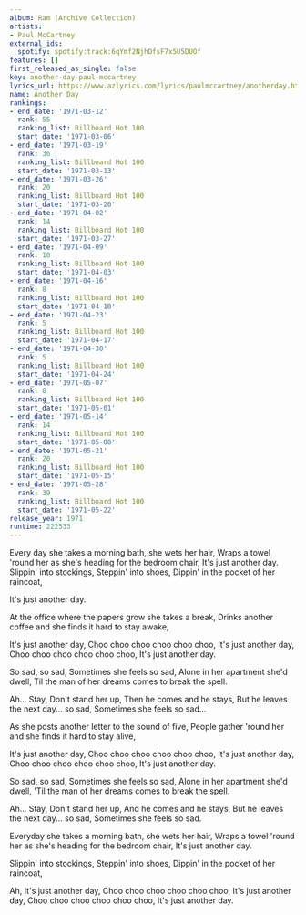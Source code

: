 ```yaml
---
album: Ram (Archive Collection)
artists:
- Paul McCartney
external_ids:
  spotify: spotify:track:6qYmf2NjhDfsF7x5U5DUOf
features: []
first_released_as_single: false
key: another-day-paul-mccartney
lyrics_url: https://www.azlyrics.com/lyrics/paulmccartney/anotherday.html
name: Another Day
rankings:
- end_date: '1971-03-12'
  rank: 55
  ranking_list: Billboard Hot 100
  start_date: '1971-03-06'
- end_date: '1971-03-19'
  rank: 36
  ranking_list: Billboard Hot 100
  start_date: '1971-03-13'
- end_date: '1971-03-26'
  rank: 20
  ranking_list: Billboard Hot 100
  start_date: '1971-03-20'
- end_date: '1971-04-02'
  rank: 14
  ranking_list: Billboard Hot 100
  start_date: '1971-03-27'
- end_date: '1971-04-09'
  rank: 10
  ranking_list: Billboard Hot 100
  start_date: '1971-04-03'
- end_date: '1971-04-16'
  rank: 8
  ranking_list: Billboard Hot 100
  start_date: '1971-04-10'
- end_date: '1971-04-23'
  rank: 5
  ranking_list: Billboard Hot 100
  start_date: '1971-04-17'
- end_date: '1971-04-30'
  rank: 5
  ranking_list: Billboard Hot 100
  start_date: '1971-04-24'
- end_date: '1971-05-07'
  rank: 8
  ranking_list: Billboard Hot 100
  start_date: '1971-05-01'
- end_date: '1971-05-14'
  rank: 14
  ranking_list: Billboard Hot 100
  start_date: '1971-05-08'
- end_date: '1971-05-21'
  rank: 20
  ranking_list: Billboard Hot 100
  start_date: '1971-05-15'
- end_date: '1971-05-28'
  rank: 39
  ranking_list: Billboard Hot 100
  start_date: '1971-05-22'
release_year: 1971
runtime: 222533
---
```

Every day she takes a morning bath, she wets her hair,
Wraps a towel 'round her as she's heading for the bedroom chair,
It's just another day.
Slippin' into stockings,
Steppin' into shoes,
Dippin' in the pocket of her raincoat,

It's just another day.

At the office where the papers grow she takes a break,
Drinks another coffee and she finds it hard to stay awake,

It's just another day,
Choo choo choo choo choo choo,
It's just another day,
Choo choo choo choo choo choo,
It's just another day.

So sad, so sad,
Sometimes she feels so sad,
Alone in her apartment she'd dwell,
Til the man of her dreams comes to break the spell.

Ah... Stay,
Don't stand her up,
Then he comes and he stays,
But he leaves the next day... so sad,
Sometimes she feels so sad...

As she posts another letter to the sound of five,
People gather 'round her and she finds it hard to stay alive,

It's just another day,
Choo choo choo choo choo choo,
It's just another day,
Choo choo choo choo choo choo,
It's just another day.

So sad, so sad,
Sometimes she feels so sad,
Alone in her apartment she'd dwell,
'Til the man of her dreams comes to break the spell.

Ah... Stay,
Don't stand her up,
And he comes and he stays,
But he leaves the next day... so sad,
Sometimes she feels so sad.

Everyday she takes a morning bath, she wets her hair,
Wraps a towel 'round her as she's heading for the bedroom chair,
It's just another day.

Slippin' into stockings,
Steppin' into shoes,
Dippin' in the pocket of her raincoat,

Ah, It's just another day,
Choo choo choo choo choo choo,
It's just another day,
Choo choo choo choo choo choo,
It's just another day.
